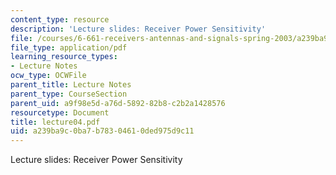 ```yaml
---
content_type: resource
description: 'Lecture slides: Receiver Power Sensitivity'
file: /courses/6-661-receivers-antennas-and-signals-spring-2003/a239ba9c0ba7b78304610ded975d9c11_lecture04.pdf
file_type: application/pdf
learning_resource_types:
- Lecture Notes
ocw_type: OCWFile
parent_title: Lecture Notes
parent_type: CourseSection
parent_uid: a9f98e5d-a76d-5892-82b8-c2b2a1428576
resourcetype: Document
title: lecture04.pdf
uid: a239ba9c-0ba7-b783-0461-0ded975d9c11
---
```

Lecture slides: Receiver Power Sensitivity

